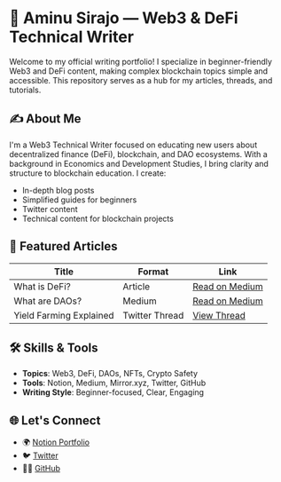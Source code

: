# 🧠 Aminu Sirajo — Web3 & DeFi Technical Writer

Welcome to my official writing portfolio! I specialize in beginner-friendly Web3 and DeFi content, making complex blockchain topics simple and accessible. This repository serves as a hub for my articles, threads, and tutorials.

## ✍️ About Me

I'm a Web3 Technical Writer focused on educating new users about decentralized finance (DeFi), blockchain, and DAO ecosystems. With a background in Economics and Development Studies, I bring clarity and structure to blockchain education. I create:
- In-depth blog posts
- Simplified guides for beginners
- Twitter content
- Technical content for blockchain projects

## 📌 Featured Articles

| Title | Format | Link |
|-------|--------|------|
| What is DeFi? | Article | [Read on Medium](https://medium.com/@aminusirajo63/from-wallet-to-wealth-understanding-defi-for-new-users-3da17459cfe6) |
| What are DAOs? | Medium | [Read on Medium](https://medium.com/@aminusirajo63/what-are-daos-written-by-aminu-sirajo-date-august-2025-69f1452db927) |
| Yield Farming Explained | Twitter Thread | [View Thread](https://twitter.com/@Alameenjr18) |

## 🛠 Skills & Tools

- **Topics**: Web3, DeFi, DAOs, NFTs, Crypto Safety
- **Tools**: Notion, Medium, Mirror.xyz, Twitter, GitHub
- **Writing Style**: Beginner-focused, Clear, Engaging

## 🌐 Let's Connect

- 🌍 [Notion Portfolio](https://www.notion.so/Aminu-sirajo-Web3-Defi-writer-23dd6786ea4580f29a3cd686f7502b21?source=copy_link)
- 🐦 [Twitter](https://twitter.com/@Alameenjr18)
- 🧑‍💻 [GitHub](https://github.com/Alameenjr18)
